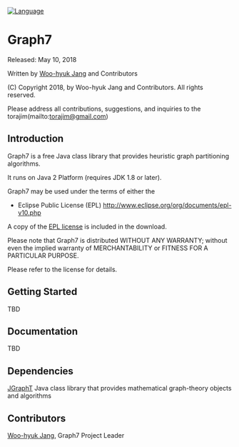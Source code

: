 [![Language](http://img.shields.io/badge/language-java-brightgreen.svg)](https://www.java.com/)

# Graph7

Released: May 10, 2018</p>

Written by [Woo-hyuk Jang](mailto:torajim@gmail.com) and Contributors

(C) Copyright 2018, by Woo-hyuk Jang and Contributors. All rights reserved.

Please address all contributions, suggestions, and inquiries to the torajim(mailto:torajim@gmail.com)

## Introduction ##

Graph7 is a free Java class library that provides heuristic graph partitioning algorithms.

It runs on Java 2 Platform (requires JDK 1.8 or later).

Graph7 may be used under the terms of either the

* Eclipse Public License (EPL)
   http://www.eclipse.org/org/documents/epl-v10.php

A copy of the [EPL license](license-EPL.txt) is included in the download.

Please note that Graph7 is distributed WITHOUT ANY WARRANTY; without even the implied warranty of MERCHANTABILITY or FITNESS FOR A PARTICULAR PURPOSE.

Please refer to the license for details.

## Getting Started ##
TBD

## Documentation ##
TBD

## Dependencies ##
[JGraphT](https://github.com/jgrapht/jgrapht) Java class library that provides mathematical graph-theory objects and algorithms

## Contributors ##
[Woo-hyuk Jang](mailto:torajim@gmail.com), Graph7 Project Leader